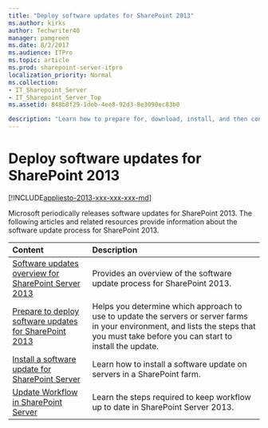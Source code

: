 ```yaml
---
title: "Deploy software updates for SharePoint 2013"
ms.author: kirks
author: Techwriter40
manager: pamgreen
ms.date: 8/2/2017
ms.audience: ITPro
ms.topic: article
ms.prod: sharepoint-server-itpro
localization_priority: Normal
ms.collection:
- IT_Sharepoint_Server
- IT_Sharepoint_Server_Top
ms.assetid: 848b8f29-1deb-4ee8-92d3-8e3090ec83b0

description: "Learn how to prepare for, download, install, and then configure software updates and patches for SharePoint 2013."
---
```


# Deploy software updates for SharePoint 2013

[!INCLUDE[appliesto-2013-xxx-xxx-xxx-md](../includes/appliesto-2013-xxx-xxx-xxx-md.md)] 
  
Microsoft periodically releases software updates for SharePoint 2013. The following articles and related resources provide information about the software update process for SharePoint 2013.
  
  
|**Content**|**Description**|
|:-----|:-----|
|[Software updates overview for SharePoint Server 2013](software-updates-overview-for-sharepoint-server-2013.md) <br/> |Provides an overview of the software update process for SharePoint 2013.  <br/> |
|[Prepare to deploy software updates for SharePoint 2013](prepare-to-deploy-software-updates.md) <br/> |Helps you determine which approach to use to update the servers or server farms in your environment, and lists the steps that you must take before you can start to install the update.  <br/> |
|[Install a software update for SharePoint Server](install-a-software-update.md) <br/> |Learn how to install a software update on servers in a SharePoint farm.  <br/> |
|[Update Workflow in SharePoint Server](../governance/update-workflow-in-sharepoint-server.md) <br/> |Learn the steps required to keep workflow up to date in SharePoint Server 2013.  <br/> |
   

